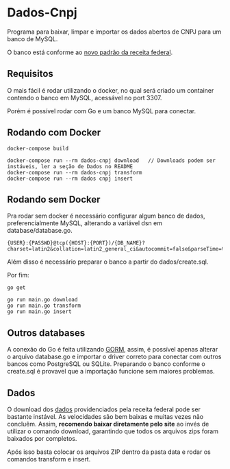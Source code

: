 # Dados-Cnpj

Programa para baixar, limpar e importar os dados abertos de CNPJ para um banco de MySQL.

O banco está conforme ao [novo padrão da receita federal](https://www.gov.br/receitafederal/pt-br/assuntos/orientacao-tributaria/cadastros/consultas/dados-publicos-cnpj).

## Requisitos

O mais fácil é rodar utilizando o docker, no qual será criado um container contendo o banco em MySQL, acessável no port 3307.

Porém é possível rodar com Go e um banco MySQL para conectar.

## Rodando com Docker
```
docker-compose build

docker-compose run --rm dados-cnpj download   // Downloads podem ser instáveis, ler a seção de Dados no README
docker-compose run --rm dados-cnpj transform
docker-compose run --rm dados cnpj insert
```

## Rodando sem Docker

Pra rodar sem docker é necessário configurar algum banco de dados, preferencialmente MySQL, alterando a variável dsn em database/database.go.

```
{USER}:{PASSWD}@tcp({HOST}:{PORT})/{DB_NAME}?charset=latin2&collation=latin2_general_ci&autocommit=false&parseTime=true
```

Além disso é necessário preparar o banco a partir do dados/create.sql.

Por fim:
```
go get

go run main.go download
go run main.go transform
go run main.go insert
```

## Outros databases

A conexão do Go é feita utilizando [GORM](https://gorm.io/index.html), assim, é possível apenas alterar o arquivo database.go e importar
o driver correto para conectar com outros bancos como PostgreSQL ou SQLite. Preparando o banco conforme o create.sql é provavel que a importação funcione sem maiores problemas.

## Dados
O download dos [dados](https://www.gov.br/receitafederal/pt-br/assuntos/orientacao-tributaria/cadastros/consultas/dados-publicos-cnpj) providenciados pela
receita federal pode ser bastante instável. As velocidades são bem baixas e muitas vezes não concluêm. Assim, **recomendo baixar diretamente pelo site** ao invés
de utilizar o comando download, garantindo que todos os arquivos zips foram baixados por completos.

Após isso basta colocar os arquivos ZIP dentro da pasta data e rodar os comandos transform e insert.


